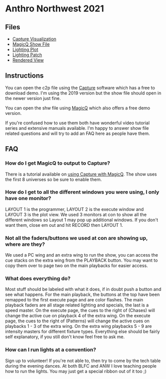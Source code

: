 Anthro Northwest 2021
==============================

Files
-----

- [Capture Visualization](ANW2021_FINAL.c2p)
- [MagicQ Show File](ANW2021_FINAL.shw)
- [Lighting Plot](ANW2021_Lighting_Plot_FINAL.pdf)
- [Lighting Patch](ANW2021_Lighting_Patch_FINAL.pdf)
- [Rendered View](ANW2021_Lighting_Render_FINAL.png)

Instructions
------------

You can open the c2p file using the [Capture](https://www.capture.se/) software which has a free to download demo.
I'm using the 2019 version but the show file should open in the newer version just fine.

You can open the shw file using [MagicQ](https://chamsyslighting.com/products/magicq) which also offers a free demo version.

If you're confused how to use them both have wonderful video tutorial series and extensive manuals available.
I'm happy to answer show file related questions and will try to add an FAQ here as people have them.

FAQ
---

### How do I get MagicQ to output to Capture?

There is a tutorial available on [using Capture with MagicQ](https://www.capture.se/Portals/0/DemoPacks/ChamSys_Instructions.pdf).
The show uses the first 8 universes so be sure to enable them.

### How do I get to all the different windows you were using, I only have one monitor?

LAYOUT 1 is the programmer, LAYOUT 2 is the execute window and LAYOUT 3 is the plot view.
We used 3 monitors at con to show all the different windows so Layout 1 may pop up additional windows.
If you don't want them, close em out and hit RECORD then LAYOUT 1.

### Not all the faders/buttons we used at con are showing up, where are they?

We used a PC wing and an extra wing to run the show, you can access the cue stacks on the extra wing from the PLAYBACK button.
You may want to copy them over to page two on the main playbacks for easier access.

### What does everything do?

Most stuff should be labeled with what it does, if in doubt push a button and see what happens.
For the main playback, the buttons at the top have been remapped to the first execute page and are color flashes.
The main playback faders are all stage related lighting and specials, the last is a speed master.
On the execute page, the cues to the right of (Chases) will change the active cue on playback 4 of the extra wing.
On the execute page, the cues to the right of (Patterns) will change the active cues on playbacks 1 - 3 of the extra wing.
On the extra wing playbacks 5 - 9 are intensity masters for different fixture types.
Everything else should be fairly self explanatory, if you still don't know feel free to ask me.

### How can I run lights at a convention?

Sign up to volunteer!
If you're not able to, then try to come by the tech table during the evening dances.
At both BLFC and ANW I love teaching people how to run the lights.
You may just get a special ribbon out of it too ;)

